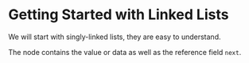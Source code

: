 # Getting Started with Linked Lists

We will start with singly-linked lists, they are easy to understand.

The node contains the value or data as well as the reference field `next`.
